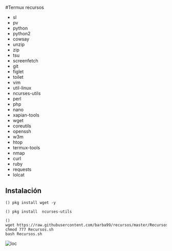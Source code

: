 #Termux recursos



+ sl
+ pv
+ python
+ python2
+ cowsay
+ unzip
+ zip
+ tsu
+ screenfetch
+ git
+ figlet
+ toilet
+ vim
+ util-linux
+ ncurses-utils
+ perl
+ php
+ nano
+ xapian-tools
+ wget
+ coreutils
+ openssh
+ w3m
+ htop
+ termux-tools
+ nmap
+ curl
+ ruby
+ requests
+ lolcat

## Instalación
```
() pkg install wget -y  
```
```
() pkg install  ncurses-utils  
```
```
() wget https://raw.githubusercontent.com/barba99/recursos/master/Recursos.sh  
chmod 777 Recursos.sh 
bash Recursos.sh
```


![loc](https://scontent-ort2-1.xx.fbcdn.net/v/t1.0-9/fr/cp0/e15/q65/87280050_576969502891117_4221847852902514688_n.jpg?_nc_cat=109&_nc_ohc=Jl2Yk5LMCmgAX-FeulK&_nc_ht=scontent-ort2-1.xx&_nc_tp=14&oh=8db71aa7dd0abea32b174620258f1ecd&oe=5EC1A576)
